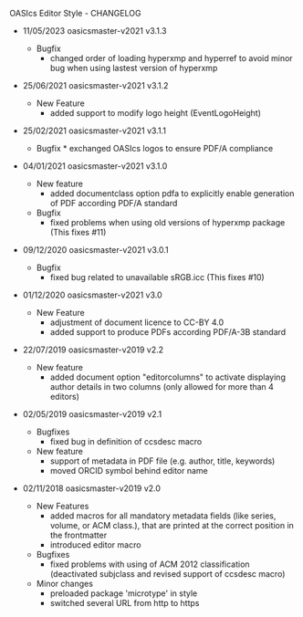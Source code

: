 OASIcs Editor Style - CHANGELOG

* 11/05/2023 oasicsmaster-v2021 v3.1.3
  * Bugfix
      * changed order of loading hyperxmp and hyperref to avoid minor bug when using lastest version of hyperxmp

* 25/06/2021 oasicsmaster-v2021 v3.1.2
    * New Feature
        * added support to modify logo height (EventLogoHeight)

* 25/02/2021 oasicsmaster-v2021 v3.1.1
  * Bugfix
        * exchanged OASIcs logos to ensure PDF/A compliance

* 04/01/2021 oasicsmaster-v2021 v3.1.0
    * New feature
        * added documentclass option pdfa to explicitly enable generation of PDF according PDF/A standard
    * Bugfix
        * fixed problems when using old versions of hyperxmp package (This fixes #11)

* 09/12/2020 oasicsmaster-v2021 v3.0.1
    * Bugfix
        * fixed bug related to unavailable sRGB.icc (This fixes #10)

* 01/12/2020 oasicsmaster-v2021 v3.0
    * New Feature
        * adjustment of document licence to CC-BY 4.0
        * added support to produce PDFs according PDF/A-3B standard

* 22/07/2019 oasicsmaster-v2019 v2.2
    * New feature
        * added document option "editorcolumns" to activate displaying author details in two columns (only allowed for more than 4 editors)

* 02/05/2019 oasicsmaster-v2019 v2.1
    * Bugfixes
        * fixed bug in definition of ccsdesc macro
    * New feature
        * support of metadata in PDF file (e.g. author, title, keywords)
        * moved ORCID symbol behind editor name  

* 02/11/2018 oasicsmaster-v2019 v2.0
    * New Features
        * added macros for all mandatory metadata fields (like series, volume, or ACM class.), that are printed at the correct position in the frontmatter
        * introduced editor macro
    * Bugfixes
        * fixed problems with using of ACM 2012 classification (deactivated subjclass and revised support of ccsdesc macro)
    * Minor changes
        * preloaded package 'microtype' in style
        * switched several URL from http to https

